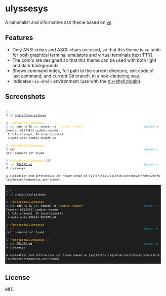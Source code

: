 # ulyssesys

A minimalist and informative zsh theme based on [ys](https://github.com/ohmyzsh/ohmyzsh/blob/master/themes/ys.zsh-theme).

## Features

- Only ANSI colors and ASCII chars are used, so that this theme is suitable for both graphical terminal emulators
and virtual terminals (text TTY).
- The colors are designed so that this theme can be used with both light and dark backgrounds.
- Shows command index, full path to the current directory, exit code of last command, and current Git branch,
in a non-cluttering way.
- Indicates `nix-shell` environment
(use with the [nix-shell plugin](https://github.com/chisui/zsh-nix-shell)).

## Screenshots

![light](https://raw.githubusercontent.com/ulysseszh/ulyssesys/master/screenshots/light.png)
![dark](https://raw.githubusercontent.com/ulysseszh/ulyssesys/master/screenshots/dark.png)

## License

MIT.
